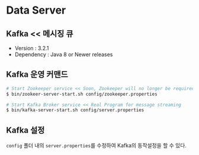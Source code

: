 # Data Server

## Kafka << 메시징 큐

- Version : 3.2.1
- Dependency : Java 8 or Newer releases

## Kafka 운영 커맨드

```sh
# Start Zookeeper service << Soon, Zookeeper will no longer be required by Apache Kafka
$ bin/zookeer-server-start.sh config/zookeeper.properties

# Start Kafka Broker service << Real Program for message streaming
$ bin/kafka-server-start.sh config/server.properties
```

## Kafka 설정

`config` 폴더 내의 `server.properties`를 수정하여 Kafka의 동작설정을 할 수 있다.
